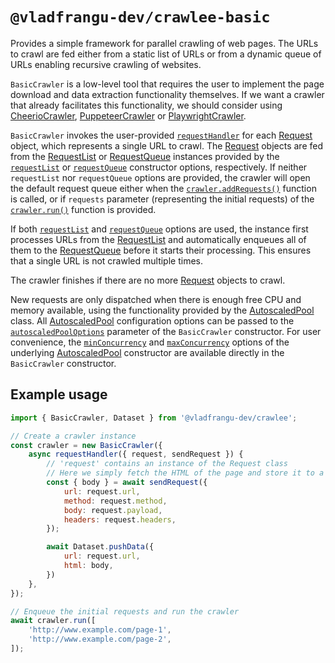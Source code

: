 # `@vladfrangu-dev/crawlee-basic`

Provides a simple framework for parallel crawling of web pages. The URLs to crawl are fed either from a static list of URLs or from a dynamic queue of URLs enabling recursive crawling of websites.

`BasicCrawler` is a low-level tool that requires the user to implement the page download and data extraction functionality themselves.
If we want a crawler that already facilitates this functionality, we should consider using [CheerioCrawler](https://crawlee.dev/api/cheerio-crawler/class/CheerioCrawler), [PuppeteerCrawler](https://crawlee.dev/api/puppeteer-crawler/class/PuppeteerCrawler) or [PlaywrightCrawler](https://crawlee.dev/api/playwright-crawler/class/PlaywrightCrawler).

`BasicCrawler` invokes the user-provided [`requestHandler`](https://crawlee.dev/api/basic-crawler/interface/BasicCrawlerOptions#requestHandler) for each [Request](https://crawlee.dev/api/core/class/Request) object, which represents a single URL to crawl. The [Request](https://crawlee.dev/api/core/class/Request) objects are fed from the [RequestList](https://crawlee.dev/api/core/class/RequestList) or [RequestQueue](https://crawlee.dev/api/core/class/RequestQueue) instances provided by the [`requestList`](https://crawlee.dev/api/basic-crawler/interface/BasicCrawlerOptions#requestList) or [`requestQueue`](https://crawlee.dev/api/basic-crawler/interface/BasicCrawlerOptions#requestQueue) constructor options, respectively. If neither `requestList` nor `requestQueue` options are provided, the crawler will open the default request queue either when the [`crawler.addRequests()`](https://crawlee.dev/api/basic-crawler/class/BasicCrawler#addRequests) function is called, or if `requests` parameter (representing the initial requests) of the [`crawler.run()`](https://crawlee.dev/api/basic-crawler/class/BasicCrawler#run) function is provided.

If both [`requestList`](https://crawlee.dev/api/basic-crawler/interface/BasicCrawlerOptions#requestList) and [`requestQueue`](https://crawlee.dev/api/basic-crawler/interface/BasicCrawlerOptions#requestQueue) options are used, the instance first processes URLs from the [RequestList](https://crawlee.dev/api/core/class/RequestList) and automatically enqueues all of them to the [RequestQueue](https://crawlee.dev/api/core/class/RequestQueue) before it starts their processing. This ensures that a single URL is not crawled multiple times.

The crawler finishes if there are no more [Request](https://crawlee.dev/api/core/class/Request) objects to crawl.

New requests are only dispatched when there is enough free CPU and memory available, using the functionality provided by the [AutoscaledPool](https://crawlee.dev/api/core/class/AutoscaledPool) class. All [AutoscaledPool](https://crawlee.dev/api/core/class/AutoscaledPool) configuration options can be passed to the [`autoscaledPoolOptions`](https://crawlee.dev/api/basic-crawler/interface/BasicCrawlerOptions#autoscaledPoolOptions) parameter of the `BasicCrawler` constructor. For user convenience, the [`minConcurrency`](https://crawlee.dev/api/core/interface/AutoscaledPoolOptions#minConcurrency) and [`maxConcurrency`](https://crawlee.dev/api/core/interface/AutoscaledPoolOptions#maxConcurrency) options of the underlying [AutoscaledPool](https://crawlee.dev/api/core/class/AutoscaledPool) constructor are available directly in the `BasicCrawler` constructor.

## Example usage

```javascript
import { BasicCrawler, Dataset } from '@vladfrangu-dev/crawlee';

// Create a crawler instance
const crawler = new BasicCrawler({
    async requestHandler({ request, sendRequest }) {
        // 'request' contains an instance of the Request class
        // Here we simply fetch the HTML of the page and store it to a dataset
        const { body } = await sendRequest({
            url: request.url,
            method: request.method,
            body: request.payload,
            headers: request.headers,
        });

        await Dataset.pushData({
            url: request.url,
            html: body,
        })
    },
});

// Enqueue the initial requests and run the crawler
await crawler.run([
    'http://www.example.com/page-1',
    'http://www.example.com/page-2',
]);
